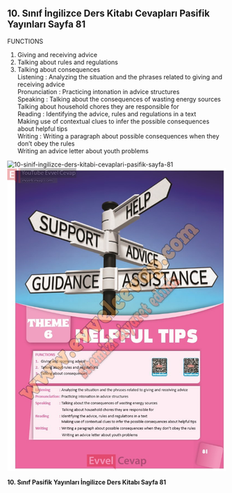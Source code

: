 ## 10. Sınıf İngilizce Ders Kitabı Cevapları Pasifik Yayınları Sayfa 81

FUNCTIONS  
 1. Giving and receiving advice  
 2. Talking about rules and regulations  
 3. Talking about consequences  
 Listening : Analyzing the situation and the phrases related to giving and receiving advice  
 Pronunciation : Practicing intonation in advice structures  
 Speaking : Talking about the consequences of wasting energy sources  
 Talking about household chores they are responsible for  
 Reading : Identifying the advice, rules and regulations in a text  
 Making use of contextual clues to infer the possible consequences about helpful tips  
 Writing : Writing a paragraph about possible consequences when they don’t obey the rules  
 Writing an advice letter about youth problems

![10-sinif-ingilizce-ders-kitabi-cevaplari-pasifik-sayfa-81]()![10-sinif-ingilizce-ders-kitabi-cevaplari-pasifik-sayfa-81](./image1.webp)

**10. Sınıf Pasifik Yayınları İngilizce Ders Kitabı Sayfa 81**